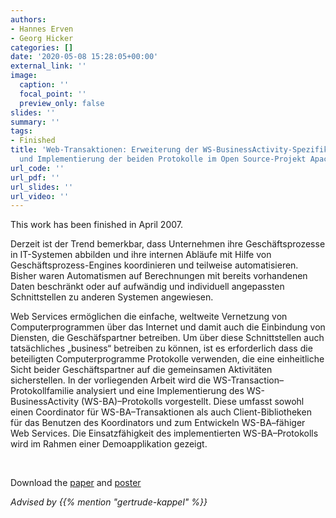 ```yaml
---
authors:
- Hannes Erven
- Georg Hicker
categories: []
date: '2020-05-08 15:28:05+00:00'
external_link: ''
image:
  caption: ''
  focal_point: ''
  preview_only: false
slides: ''
summary: ''
tags:
- Finished
title: 'Web-Transaktionen: Erweiterung der WS-BusinessActivity-Spezifikation um WS-BusinessActivity–Initiator
  und Implementierung der beiden Protokolle im Open Source-Projekt Apache Kandula'
url_code: ''
url_pdf: ''
url_slides: ''
url_video: ''
---
```


This work has been finished in April 2007.

Derzeit ist der Trend bemerkbar, dass Unternehmen ihre Geschäftsprozesse in IT-Systemen abbilden und ihre internen Abläufe mit Hilfe von Geschäftsprozess-Engines koordinieren und teilweise automatisieren. Bisher waren Automatismen auf Berechnungen mit bereits vorhandenen Daten beschränkt oder auf aufwändig und individuell angepassten Schnittstellen zu anderen Systemen angewiesen.

Web Services ermöglichen die einfache, weltweite Vernetzung von Computerprogrammen über das Internet und damit auch die Einbindung von Diensten, die Geschäfspartner betreiben. Um über diese Schnittstellen auch tatsächliches „business“ betreiben zu können, ist es erforderlich dass die beteiligten Computerprogramme Protokolle verwenden, die eine einheitliche Sicht beider Geschäftspartner auf die gemeinsamen Aktivitäten sicherstellen. In der vorliegenden Arbeit wird die WS-Transaction–Protokollfamilie analysiert und eine Implementierung des WS-BusinessActivity (WS-BA)–Protokolls vorgestellt. Diese umfasst sowohl einen Coordinator für WS-BA–Transaktionen als auch Client-Bibliotheken für das Benutzen des Koordinators und zum Entwickeln WS-BA–fähiger Web Services. Die Einsatzfähigkeit des implementierten WS-BA–Protokolls wird im Rahmen einer Demoapplikation gezeigt.

&nbsp;

 Download the [paper](https://www.big.tuwien.ac.at/app/uploads/2016/10/Erven_Hicker_paper.pdf) and [poster](https://www.big.tuwien.ac.at/app/uploads/2016/10/Erven_Hicker_poster.pdf)

*Advised by {{% mention "gertrude-kappel" %}}*